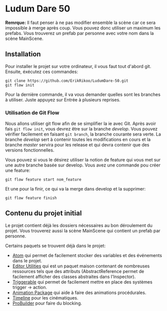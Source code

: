 # Ludum Dare 50

**Remrque:** Il faut penser à ne pas modifier ensemble la scène car ce sera impossible à merge après coup. Vous pouvez donc utiliser un maximum les prefabs. Vous trouverez un prefab par personne avec votre nom dans la scène MainScene.

## Installation
Pour installer le projet sur votre ordinateur, il vous faut tout d'abord git. Ensuite, éxécutez ces commandes:
```
git clone https://github.com/ErikRikoo/LudumDare-50.git
git flow init
```
Pour la dernière commande, il va vous demander quelles sont les branches à utiliser. Juste appuyez sur Entrée à plusieurs reprises.

### Utilisation de Git Flow
Nous allons utiliser git flow afin de se simplifier la ie avec Git. Après avoir fais `git flow init`, vous devrez être sur la branche *develop*. Vous pouvez vérifier facilement en faisant `git branch`, la branche courante sera verte. La branche *develop* sert à contenir toutes les modifications en cours et la branche *master* servira pour les release et qui devra contenir que des versions fonctionnelles.

Vous pouvez si vous le désirez utiliser la notion de feature qui vous met sur une autre branche basée sur develop. Vous avez une commande pou créer une feature:
```
git flow feature start nom_feature
```

Et une pour la finir, ce qui va la merge dans develop et la supprimer:
```
git flow feature finish
```

## Contenu du projet initial
Le projet contient déjà les dossiers nécessaires au bon déroulement du projet. Vous trouverez aussi la scène MainScene qui contient un prefab par personne.

Certains paquets se trouvent déjà dans le projet:
- [Atom](https://github.com/unity-atoms/unity-atoms) qui permet de facilement stocker des variables et des événements dans le projet.
- [Editor Utilities](https://github.com/ErikRikoo/com.rikoo.editor-utilities) qui est un paquet maison contenant de nombreuses ressources tels que des attributs (AbstractReference permet de facilement afficher des classes abstraites dans l'Inspector).
- [Triggerable](https://github.com/ErikRikoo/com.rikoo.triggerable) qui permet de facilement mettre en place des systèmes trigger -> action.
- [Animation Package](https://docs.unity3d.com/Packages/com.unity.animation.rigging@0.2/manual/index.html) qui aide à faire des animations procédurales.
- [Timeline](https://docs.unity3d.com/Packages/com.unity.timeline@1.2/manual/index.html) pour les cinématiques.
- [ProBuilder](https://docs.unity3d.com/Packages/com.unity.probuilder@4.0/manual/index.html) pour faire du blocking.
